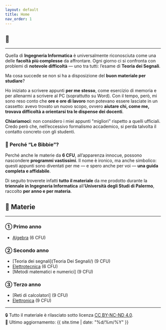 ```yaml
---
layout: default
title: Home
nav_order: 1
---
```


<h2>📘 <span id="typed"></span></h2>

<script src="https://cdn.jsdelivr.net/npm/typed.js@2.0.12"></script>
<script>
  document.addEventListener('DOMContentLoaded', function () {
    new Typed('#typed', {
      strings: [
        'Le Bibbie di Ingegneria Informatica',
        'Appunti universitari in versione digitale',
        'Università degli Studi di Palermo'
      ],
      typeSpeed: 50,
      backSpeed: 25,
      loop: true
    });
  });
</script>

<!-- CANVAS DI SFONDO -->
<style>
  #background-canvas {
    position: fixed;
    top: 0;
    left: 0;
    z-index: 0; /* dietro al contenuto */
    width: 100vw;
    height: 100vh;
    pointer-events: none; /* disattiva clic sul canvas */
  }

  .page-content {
    position: relative;
    z-index: 1; /* sopra al canvas */
    background-color: transparent;
  }
</style>

<canvas id="background-canvas"></canvas>

<script>
const canvas = document.getElementById('background-canvas');
const ctx = canvas.getContext('2d');
let width, height;
let points = [];

function resize() {
  width = canvas.width = window.innerWidth;
  height = canvas.height = window.innerHeight;
  points = Array.from({ length: 100 }, () => ({
    x: Math.random() * width,
    y: Math.random() * height,
    vx: (Math.random() - 0.5) * 1.5,
    vy: (Math.random() - 0.5) * 1.5
  }));
}
resize();
window.addEventListener('resize', resize);

function draw() {
  ctx.clearRect(0, 0, width, height);
  points.forEach(p => {
    p.x += p.vx;
    p.y += p.vy;
    if (p.x < 0 || p.x > width) p.vx *= -1;
    if (p.y < 0 || p.y > height) p.vy *= -1;

    ctx.beginPath();
    ctx.arc(p.x, p.y, 2, 0, Math.PI * 2);
    ctx.fillStyle = '#1a73e8';
    ctx.fill();
  });

  for (let i = 0; i < points.length; i++) {
    for (let j = i + 1; j < points.length; j++) {
      const dx = points[i].x - points[j].x;
      const dy = points[i].y - points[j].y;
      const dist = Math.sqrt(dx * dx + dy * dy);
      if (dist < 100) {
        ctx.beginPath();
        ctx.moveTo(points[i].x, points[i].y);
        ctx.lineTo(points[j].x, points[j].y);
        ctx.strokeStyle = 'rgba(26, 115, 232, ' + (1 - dist / 100) + ')';
        ctx.stroke();
      }
    }
  }

  requestAnimationFrame(draw);
}
draw();
</script>
---
Quella di **Ingegneria Informatica** è universalmente riconosciuta come una delle **facoltà più complesse** da affrontare.
Ogni giorno ci si confronta con problemi di **notevole difficoltà** — uno tra tutti: l’esame di **Teoria dei Segnali**.

Ma cosa succede se non si ha a disposizione del **buon materiale per studiare**?

Ho iniziato a scrivere appunti **per me stesso**, come esercizio di memoria e per allenarmi a scrivere al PC (soprattutto su Word).
Con il tempo, però, mi sono reso conto che **ore e ore di lavoro** non potevano essere lasciate in un cassetto: avevo trovato un nuovo scopo, ovvero
**aiutare chi, come me, trovava difficoltà a orientarsi tra le dispense dei docenti**.

**Chiariamoci**: non considero i miei appunti "migliori" rispetto a quelli ufficiali.
Credo però che, nell’eccessivo formalismo accademico, si perda talvolta il contatto concreto con gli studenti.

### 📖 Perché “Le Bibbie”?  
Perché anche le materie da **6 CFU**, all’apparenza innocue, possono nascondere **programmi vastissimi**. Il nome è ironico, ma anche 
simbolico: questi appunti sono diventati per me — e spero anche per voi — **una guida completa e affidabile**.

Di seguito troverete infatti **tutto il materiale** da me prodotto durante la **triennale in Ingegneria Informatica** all’**Università degli Studi di Palermo**, 
raccolto **per anno e per materia**.

## 📂 Materie
---
### ➀ Primo anno

- [Algebra](Algebra/) (6 CFU)

### ➁ Secondo anno

- [Teoria dei segnali](Teoria Dei Segnali/) (9 CFU)
- [Elettrotecnica](Elettrotecnica/) (6 CFU)
- [Metodi matematici e numerici] (9 CFU)

### ➂ Terzo anno

- [Reti di calcolatori] (9 CFU)
- [Elettronica](Elettronica/) (9 CFU)

---
🔒 Tutto il materiale è rilasciato sotto licenza [CC BY-NC-ND 4.0](https://creativecommons.org/licenses/by-nc-nd/4.0/).  
🔗 Ultimo aggiornamento: {{ site.time | date: "%d/%m/%Y" }}
